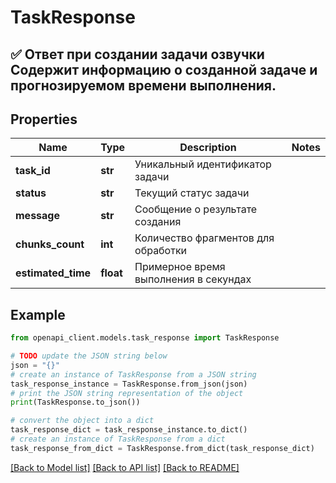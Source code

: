 # TaskResponse

## ✅ Ответ при создании задачи озвучки  Содержит информацию о созданной задаче и прогнозируемом времени выполнения.

## Properties

Name | Type | Description | Notes
------------ | ------------- | ------------- | -------------
**task_id** | **str** | Уникальный идентификатор задачи | 
**status** | **str** | Текущий статус задачи | 
**message** | **str** | Сообщение о результате создания | 
**chunks_count** | **int** | Количество фрагментов для обработки | 
**estimated_time** | **float** | Примерное время выполнения в секундах | 

## Example

```python
from openapi_client.models.task_response import TaskResponse

# TODO update the JSON string below
json = "{}"
# create an instance of TaskResponse from a JSON string
task_response_instance = TaskResponse.from_json(json)
# print the JSON string representation of the object
print(TaskResponse.to_json())

# convert the object into a dict
task_response_dict = task_response_instance.to_dict()
# create an instance of TaskResponse from a dict
task_response_from_dict = TaskResponse.from_dict(task_response_dict)
```
[[Back to Model list]](../README.md#documentation-for-models) [[Back to API list]](../README.md#documentation-for-api-endpoints) [[Back to README]](../README.md)


